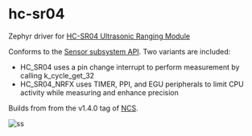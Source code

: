 # hc-sr04
Zephyr driver for [HC-SR04 Ultrasonic Ranging Module](https://www.sparkfun.com/products/15569)

Conforms to the [Sensor subsystem API](https://developer.nordicsemi.com/nRF_Connect_SDK/doc/latest/zephyr/reference/peripherals/sensor.html). Two variants are included:
 - HC_SR04 uses a pin change interrupt to perform measurement by calling k_cycle_get_32
 - HC_SR04_NRFX uses TIMER, PPI, and EGU peripherals to limit CPU activity while measuring and enhance precision
 
Builds from from the v1.4.0 tag of [NCS](https://github.com/nrfconnect/sdk-nrf).

![ss](https://user-images.githubusercontent.com/6494431/98500542-a1374e00-2201-11eb-9783-fd52ad7a6a71.png)
